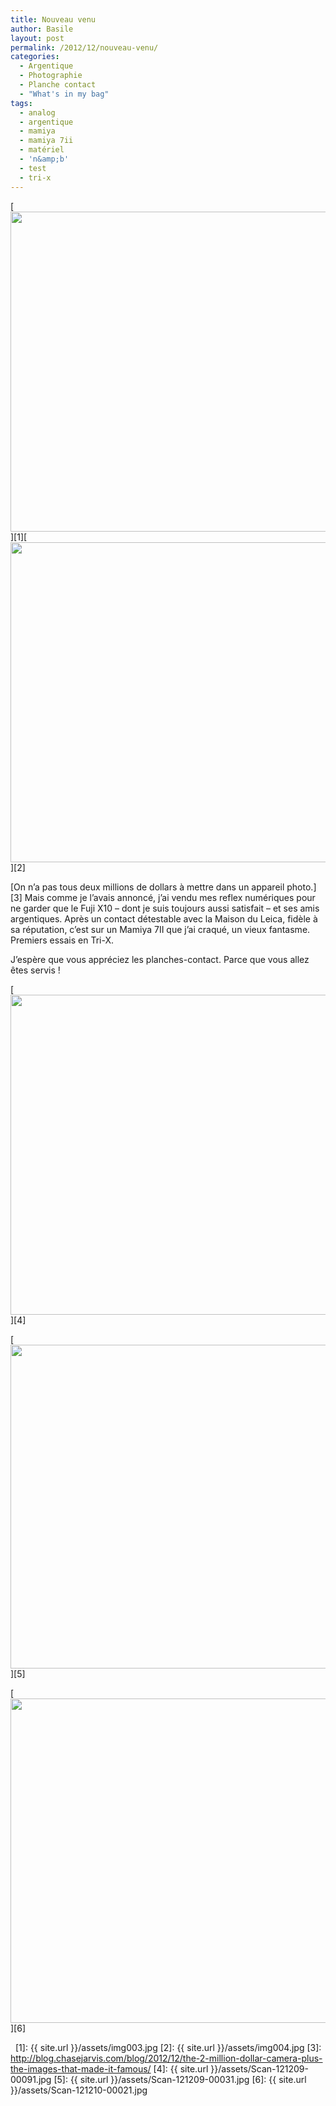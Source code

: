 ```yaml
---
title: Nouveau venu
author: Basile
layout: post
permalink: /2012/12/nouveau-venu/
categories:
  - Argentique
  - Photographie
  - Planche contact
  - "What's in my bag"
tags:
  - analog
  - argentique
  - mamiya
  - mamiya 7ii
  - matériel
  - 'n&amp;b'
  - test
  - tri-x
---
```

[<img src="{{ site.url }}/assets/img003.jpg" alt="" title="img003" width="640" height="512" class="aligncenter size-full wp-image-1947" />][1][<img src="{{ site.url }}/assets/img004.jpg" alt="" title="img004" width="640" height="512" class="aligncenter size-full wp-image-1948" />][2]

[On n&#8217;a pas tous deux millions de dollars à mettre dans un appareil photo.][3] Mais comme je l&#8217;avais annoncé, j&#8217;ai vendu mes reflex numériques pour ne garder que le Fuji X10 &#8211; dont je suis toujours aussi satisfait &#8211; et ses amis argentiques.
Après un contact détestable avec la Maison du Leica, fidèle à sa réputation, c&#8217;est sur un Mamiya 7II que j&#8217;ai craqué, un vieux fantasme. Premiers essais en Tri-X.

J&#8217;espère que vous appréciez les planches-contact. Parce que vous allez êtes servis !

[<img src="{{ site.url }}/assets/Scan-121209-00091.jpg" alt="" title="Scan-121209-0009" width="640" height="512" class="aligncenter size-full wp-image-1950" />][4]

[<img src="{{ site.url }}/assets/Scan-121209-00031.jpg" alt="" title="Scan-121209-0003" width="640" height="518" class="aligncenter size-full wp-image-1949" />][5]

[<img src="{{ site.url }}/assets/Scan-121210-00021.jpg" alt="" title="Scan-121210-0002" width="640" height="519" class="aligncenter size-full wp-image-1951" />][6]

<div class="wp_plus_one_button" style="margin: 0 8px 8px 0; float:left; ">
  <g:plusone count="false" href="http://blog.basilesimon.fr/2012/12/nouveau-venu/" callback="wp_plus_one_handler"></g:plusone>
</div>

 [1]: {{ site.url }}/assets/img003.jpg
 [2]: {{ site.url }}/assets/img004.jpg
 [3]: http://blog.chasejarvis.com/blog/2012/12/the-2-million-dollar-camera-plus-the-images-that-made-it-famous/
 [4]: {{ site.url }}/assets/Scan-121209-00091.jpg
 [5]: {{ site.url }}/assets/Scan-121209-00031.jpg
 [6]: {{ site.url }}/assets/Scan-121210-00021.jpg
